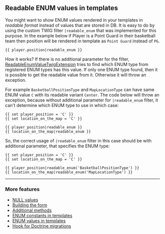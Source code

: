## Readable ENUM values in templates

You might want to show ENUM values rendered in your templates in *readable format* instead of values that are stored in DB.
It is easy to do by using the custom TWIG filter `|readable_enum` that was implemented for this purpose.
In the example below if Player is a Point Guard in their basketball team then position will be rendered in template as `Point Guard` instead of `PG`.

```jinja
{{ player.position|readable_enum }}
```

How it works? If there is no additional parameter for the filter, [ReadableEnumValueTwigExtension](./../../Twig/Extension/ReadableEnumValueTwigExtension.php "ReadableEnumValueTwigExtension")
tries to find which ENUM type from registered ENUM types has this value.
If only one ENUM type found, then it is possible to get the readable value from it. Otherwise it will throw an exception.

For example `BasketballPositionType` and `MapLocationType` can have same ENUM value `C` with its readable variant `Center`.
The code below will throw an exception, because without additional parameter for `|readable_enum` filter, it can't determine which ENUM type to use in which case:

```jinja
{{ set player_position = 'C' }}
{{ set location_on_the_map = 'C' }}

{{ player_position|readable_enum }}
{{ location_on_the_map|readable_enum }}
```

So, the correct usage of `|readable_enum` filter in this case should be with additional parameter, that specifies the ENUM type:

```jinja
{{ set player_position = 'C' }}
{{ set location_on_the_map = 'C' }}

{{ player_position|readable_enum('BasketballPositionType') }}
{{ location_on_the_map|readable_enum('MapLocationType') }}
```

---

### More features

* [NULL values](./null_values.md "NULL values")
* [Building the form](./building_the_form.md "Building the form")
* [Additional methods](./additional_methods.md "Additional methods")
* [ENUM constants in templates](./enum_constants_in_templates.md "ENUM constants in templates")
* [ENUM values in templates](./enum_values_in_templates.md "ENUM values in templates")
* [Hook for Doctrine migrations](./hook_for_doctrine_migrations.md "Hook for Doctrine migrations")
